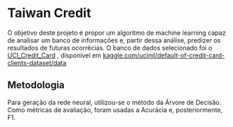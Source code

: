 # Taiwan Credit


O objetivo deste projeto é propor um algoritmo de machine learning capaz de analisar um banco de informações e, partir dessa análise, predizer os resultados de futuras ocorrêcias. O banco de dados selecionado foi o  [UCI_Credit_Card](/UCI_Credit_Card.csv) , disponível em [kaggle.com/uciml/default-of-credit-card-clients-dataset/data](https://www.kaggle.com/uciml/default-of-credit-card-clients-dataset/data)


## Metodologia

Para geração da rede neural, utilizou-se o método da Árvore de Decisão. Como métricas de avaliação, foram usadas a Acurácia e, posteriormente, F1.
